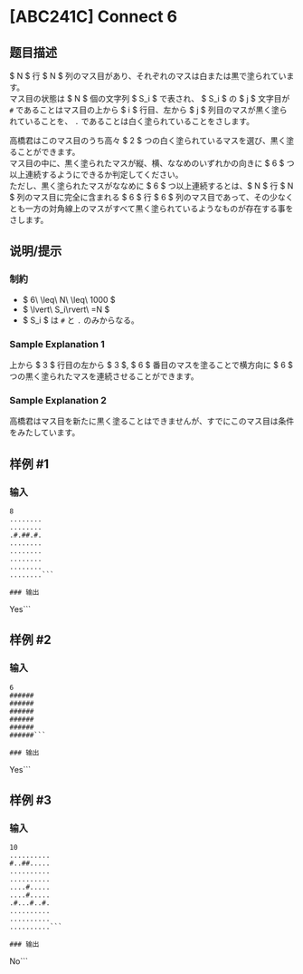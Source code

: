 # [ABC241C] Connect 6

## 题目描述

[problemUrl]: https://atcoder.jp/contests/abc241/tasks/abc241_c

$ N $ 行 $ N $ 列のマス目があり、それぞれのマスは白または黒で塗られています。  
マス目の状態は $ N $ 個の文字列 $ S_i $ で表され、 $ S_i $ の $ j $ 文字目が `#` であることはマス目の上から $ i $ 行目、左から $ j $ 列目のマスが黒く塗られていることを、 `.` であることは白く塗られていることをさします。

高橋君はこのマス目のうち高々 $ 2 $ つの白く塗られているマスを選び、黒く塗ることができます。  
マス目の中に、黒く塗られたマスが縦、横、ななめのいずれかの向きに $ 6 $ つ以上連続するようにできるか判定してください。  
ただし、黒く塗られたマスがななめに $ 6 $ つ以上連続するとは、$ N $ 行 $ N $ 列のマス目に完全に含まれる $ 6 $ 行 $ 6 $ 列のマス目であって、その少なくとも一方の対角線上のマスがすべて黒く塗られているようなものが存在する事をさします。

## 说明/提示

### 制約

- $ 6\ \leq\ N\ \leq\ 1000 $
- $ \lvert\ S_i\rvert\ =N $
- $ S_i $ は `#` と `.` のみからなる。

### Sample Explanation 1

上から $ 3 $ 行目の左から $ 3 $, $ 6 $ 番目のマスを塗ることで横方向に $ 6 $ つの黒く塗られたマスを連続させることができます。

### Sample Explanation 2

高橋君はマス目を新たに黒く塗ることはできませんが、すでにこのマス目は条件をみたしています。

## 样例 #1

### 输入

```
8
........
........
.#.##.#.
........
........
........
........
........```

### 输出

```
Yes```

## 样例 #2

### 输入

```
6
######
######
######
######
######
######```

### 输出

```
Yes```

## 样例 #3

### 输入

```
10
..........
#..##.....
..........
..........
....#.....
....#.....
.#...#..#.
..........
..........
..........```

### 输出

```
No```

